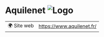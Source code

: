 # Aquilenet ![Logo](https://example.com/logo-aquilenet.png)

|                                |     |
| ------------------------------ | --- |
| 🌍 Site web                    | https://www.aquilenet.fr/ |
